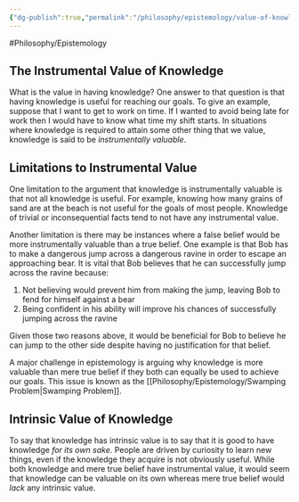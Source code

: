 ```yaml
---
{"dg-publish":true,"permalink":"/philosophy/epistemology/value-of-knowledge/"}
---
```


#Philosophy/Epistemology 
## The Instrumental Value of Knowledge

What is the value in having knowledge? One answer to that question is that having knowledge is useful for reaching our goals. To give an example, suppose that I want to get to work on time. If I wanted to avoid being late for work then I would have to know what time my shift starts. In situations where knowledge is required to attain some other thing that we value, knowledge is said to be *instrumentally valuable*.

## Limitations to Instrumental Value

One limitation to the argument that knowledge is instrumentally valuable is that not all knowledge is useful. For example, knowing how many grains of sand are at the beach is not useful for the goals of most people. Knowledge of trivial or inconsequential facts tend to not have any instrumental value.

Another limitation is there may be instances where a false belief would be more instrumentally valuable than a true belief. One example is that Bob has to make a dangerous jump across a dangerous ravine in order to escape an approaching bear. It is vital that Bob believes that he can successfully jump across the ravine because:
1. Not believing would prevent him from making the jump, leaving Bob to fend for himself against a bear
2. Being confident in his ability will improve his chances of successfully jumping across the ravine

Given those two reasons above, it would be beneficial for Bob to believe he can jump to the other side despite having no justification for that belief.

A major challenge in epistemology is arguing why knowledge is more valuable than mere true belief if they both can equally be used to achieve our goals. This issue is known as the [[Philosophy/Epistemology/Swamping Problem\|Swamping Problem]].
## Intrinsic Value of Knowledge

To say that knowledge has intrinsic value is to say that it is good to have knowledge *for its own sake*. People are driven by curiosity to learn new things, even if the knowledge they acquire is not obviously useful. While both knowledge and mere true belief have instrumental value, it would seem that knowledge can be valuable on its own whereas mere true belief would *lack* any intrinsic value.
